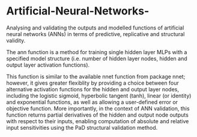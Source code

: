# Artificial-Neural-Networks-
Analysing and validating the outputs and modelled functions of artificial neural networks (ANNs) in terms of predictive, replicative and structural validity.

The ann function is a method for training single hidden layer MLPs with a specified model structure (i.e. number of hidden layer nodes, hidden and output layer activation functions).

This function is similar to the available nnet function from package nnet; however, it gives greater flexiblity by providing a choice between four alternative activation functions for the hidden and output layer nodes, including the logistic sigmoid, hyperbolic tangent (tanh), linear (or identity) and exponential functions, as well as allowing a user-defined error or objective function.
More importantly, in the context of ANN validation, this function returns partial derivatives of the hidden and output node outputs with respect to their inputs, enabling computation of absolute and relative input sensitivities using the PaD structural validation method.

